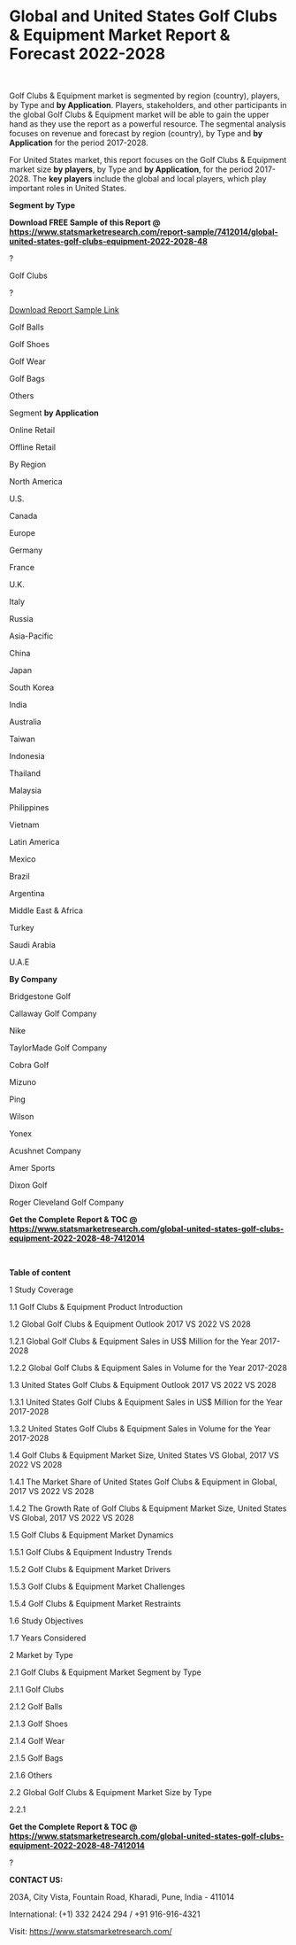 <h1>Global and United States Golf Clubs & Equipment Market Report & Forecast 2022-2028</h1><br/><p>Golf Clubs & Equipment market is segmented by region (country), players, by Type and <strong>by Application</strong>. Players, stakeholders, and other participants in the global Golf Clubs & Equipment market will be able to gain the upper hand as they use the report as a powerful resource. The segmental analysis focuses on revenue and forecast by region (country), by Type and <strong>by Application</strong> for the period 2017-2028.</p>
 
 
 
 <p>For United States market, this report focuses on the Golf Clubs & Equipment market size <strong>by players</strong>, by Type and <strong>by Application</strong>, for the period 2017-2028. The <strong>key players</strong> include the global and local players, which play important roles in United States.</p>
 
 
 
 <p><strong>Segment by Type</strong></p>
 
 
 
 <div><b>Download FREE Sample of this Report @ <a href="https://www.statsmarketresearch.com/download-free-sample/7412014/global-united-states-golf-clubs-equipment-2022-2028-48">https://www.statsmarketresearch.com/report-sample/7412014/global-united-states-golf-clubs-equipment-2022-2028-48</a></b></div>
 
 
 
 <p>? </p>
 
 
 
 <p>Golf Clubs</p>
 
 
 
 <p>? </p>
 
 
 
 <p><a href="https://www.statsmarketresearch.com/download-free-sample/7412014/global-united-states-golf-clubs-equipment-2022-2028-48">Download Report Sample Link</a></p>
 
 
 
 <p>Golf Balls</p>
 
 
 
 <p>Golf Shoes</p>
 
 
 
 <p>Golf Wear</p>
 
 
 
 <p>Golf Bags</p>
 
 
 
 <p>Others</p>
 
 
 
 <p>Segment <strong>by Application</strong></p>
 
 
 
 <p>Online Retail</p>
 
 
 
 <p>Offline Retail</p>
 
 
 
 <p>By Region</p>
 
 
 
 <p>North America</p>
 
 
 
 <p>U.S.</p>
 
 
 
 <p>Canada</p>
 
 
 
 <p>Europe</p>
 
 
 
 <p>Germany</p>
 
 
 
 <p>France</p>
 
 
 
 <p>U.K.</p>
 
 
 
 <p>Italy</p>
 
 
 
 <p>Russia</p>
 
 
 
 <p>Asia-Pacific</p>
 
 
 
 <p>China</p>
 
 
 
 <p>Japan</p>
 
 
 
 <p>South Korea</p>
 
 
 
 <p>India</p>
 
 
 
 <p>Australia</p>
 
 
 
 <p>Taiwan</p>
 
 
 
 <p>Indonesia</p>
 
 
 
 <p>Thailand</p>
 
 
 
 <p>Malaysia</p>
 
 
 
 <p>Philippines</p>
 
 
 
 <p>Vietnam</p>
 
 
 
 <p>Latin America</p>
 
 
 
 <p>Mexico</p>
 
 
 
 <p>Brazil</p>
 
 
 
 <p>Argentina</p>
 
 
 
 <p>Middle East & Africa</p>
 
 
 
 <p>Turkey</p>
 
 
 
 <p>Saudi Arabia</p>
 
 
 
 <p>U.A.E</p>
 
 
 
 <p><strong>By Company</strong></p>
 
 
 
 <p>Bridgestone Golf</p>
 
 
 
 <p>Callaway Golf Company</p>
 
 
 
 <p>Nike</p>
 
 
 
 <p>TaylorMade Golf Company</p>
 
 
 
 <p>Cobra Golf</p>
 
 
 
 <p>Mizuno</p>
 
 
 
 <p>Ping</p>
 
 
 
 <p>Wilson</p>
 
 
 
 <p>Yonex</p>
 
 
 
 <p>Acushnet Company</p>
 
 
 
 <p>Amer Sports</p>
 
 
 
 <p>Dixon Golf</p>
 
 
 
 <p>Roger Cleveland Golf Company</p>
 
 
 
 <div><b>Get the Complete Report & TOC @ <a href="https://www.statsmarketresearch.com/global-united-states-golf-clubs-equipment-2022-2028-48-7412014">https://www.statsmarketresearch.com/global-united-states-golf-clubs-equipment-2022-2028-48-7412014</a></b></div>
 
 
 
 <p><br />
 
 <b>Table of content</b></p>
 
 
 
 <p>1 Study Coverage<br />
 
 1.1 Golf Clubs & Equipment Product Introduction<br />
 
 1.2 Global Golf Clubs & Equipment Outlook 2017 VS 2022 VS 2028<br />
 
 1.2.1 Global Golf Clubs & Equipment Sales in US$ Million for the Year 2017-2028<br />
 
 1.2.2 Global Golf Clubs & Equipment Sales in Volume for the Year 2017-2028<br />
 
 1.3 United States Golf Clubs & Equipment Outlook 2017 VS 2022 VS 2028<br />
 
 1.3.1 United States Golf Clubs & Equipment Sales in US$ Million for the Year 2017-2028<br />
 
 1.3.2 United States Golf Clubs & Equipment Sales in Volume for the Year 2017-2028<br />
 
 1.4 Golf Clubs & Equipment Market Size, United States VS Global, 2017 VS 2022 VS 2028<br />
 
 1.4.1 The Market Share of United States Golf Clubs & Equipment in Global, 2017 VS 2022 VS 2028<br />
 
 1.4.2 The Growth Rate of Golf Clubs & Equipment Market Size, United States VS Global, 2017 VS 2022 VS 2028<br />
 
 1.5 Golf Clubs & Equipment Market Dynamics<br />
 
 1.5.1 Golf Clubs & Equipment Industry Trends<br />
 
 1.5.2 Golf Clubs & Equipment Market Drivers<br />
 
 1.5.3 Golf Clubs & Equipment Market Challenges<br />
 
 1.5.4 Golf Clubs & Equipment Market Restraints<br />
 
 1.6 Study Objectives<br />
 
 1.7 Years Considered<br />
 
 2 Market by Type<br />
 
 2.1 Golf Clubs & Equipment Market Segment by Type<br />
 
 2.1.1 Golf Clubs<br />
 
 2.1.2 Golf Balls<br />
 
 2.1.3 Golf Shoes<br />
 
 2.1.4 Golf Wear<br />
 
 2.1.5 Golf Bags<br />
 
 2.1.6 Others<br />
 
 2.2 Global Golf Clubs & Equipment Market Size by Type<br />
 
 2.2.1</p>
 
 
 
 <div><b>Get the Complete Report & TOC @ <a href="https://www.statsmarketresearch.com/global-united-states-golf-clubs-equipment-2022-2028-48-7412014">https://www.statsmarketresearch.com/global-united-states-golf-clubs-equipment-2022-2028-48-7412014</a></b></div>
 
 
 
 <p>? </p>
 
 
 
 <p><b>CONTACT US:</b><br />
 
 203A, City Vista, Fountain Road, Kharadi, Pune, India - 411014<br />
 
 International: (+1) 332 2424 294 / +91 916-916-4321<br />
 
 Visit: <a href="https://www.statsmarketresearch.com/">https://www.statsmarketresearch.com/</a></p>